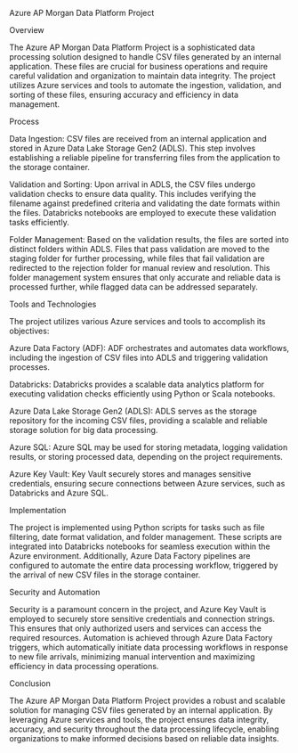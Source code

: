 Azure AP Morgan Data Platform Project

Overview

The Azure AP Morgan Data Platform Project is a sophisticated data processing solution designed to handle CSV files generated by an internal application. These files are crucial for business operations and require careful validation and organization to maintain data integrity. The project utilizes Azure services and tools to automate the ingestion, validation, and sorting of these files, ensuring accuracy and efficiency in data management.

Process

Data Ingestion: CSV files are received from an internal application and stored in Azure Data Lake Storage Gen2 (ADLS). This step involves establishing a reliable pipeline for transferring files from the application to the storage container.

Validation and Sorting: Upon arrival in ADLS, the CSV files undergo validation checks to ensure data quality. This includes verifying the filename against predefined criteria and validating the date formats within the files. Databricks notebooks are employed to execute these validation tasks efficiently.

Folder Management: Based on the validation results, the files are sorted into distinct folders within ADLS. Files that pass validation are moved to the staging folder for further processing, while files that fail validation are redirected to the rejection folder for manual review and resolution. This folder management system ensures that only accurate and reliable data is processed further, while flagged data can be addressed separately.

Tools and Technologies

The project utilizes various Azure services and tools to accomplish its objectives:

Azure Data Factory (ADF): ADF orchestrates and automates data workflows, including the ingestion of CSV files into ADLS and triggering validation processes.

Databricks: Databricks provides a scalable data analytics platform for executing validation checks efficiently using Python or Scala notebooks.

Azure Data Lake Storage Gen2 (ADLS): ADLS serves as the storage repository for the incoming CSV files, providing a scalable and reliable storage solution for big data processing.

Azure SQL: Azure SQL may be used for storing metadata, logging validation results, or storing processed data, depending on the project requirements.

Azure Key Vault: Key Vault securely stores and manages sensitive credentials, ensuring secure connections between Azure services, such as Databricks and Azure SQL.

Implementation

The project is implemented using Python scripts for tasks such as file filtering, date format validation, and folder management. These scripts are integrated into Databricks notebooks for seamless execution within the Azure environment. Additionally, Azure Data Factory pipelines are configured to automate the entire data processing workflow, triggered by the arrival of new CSV files in the storage container.

Security and Automation

Security is a paramount concern in the project, and Azure Key Vault is employed to securely store sensitive credentials and connection strings. This ensures that only authorized users and services can access the required resources. Automation is achieved through Azure Data Factory triggers, which automatically initiate data processing workflows in response to new file arrivals, minimizing manual intervention and maximizing efficiency in data processing operations.

Conclusion

The Azure AP Morgan Data Platform Project provides a robust and scalable solution for managing CSV files generated by an internal application. By leveraging Azure services and tools, the project ensures data integrity, accuracy, and security throughout the data processing lifecycle, enabling organizations to make informed decisions based on reliable data insights.
